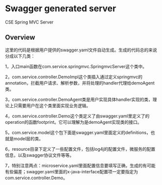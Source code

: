 # Swagger generated server

CSE Spring MVC Server


## Overview
这里的代码是根据用户提供的swagger.yaml文件自动生成。生成的代码总的来说分成以下几类：

1，入口main函数在com.service.springmvc.SpringmvcServer这个类中。

2，com.service.controller.DemoImpl这个类插入通过定义springmvc的annotation，拦截用户请求、解析参数，并将处理的handler代理给demoAgent类。

3，com.service.controller.DemoAgent类是用户实现具体handler实现的类，理论上只需要用户在这个类里面实现业务逻辑。

4，com.service.controller.Demo这个类定义了由swagger.yaml里定义了的operation的函数footprint。它可以理解为是demoAgent实现类的接口。

5，com.service.model这个包下面是swagger.yaml里面定义的definitions，也就是model层的类。

6，resource目录下定义了一些配置文件，包括log4j的配置文件，微服务的配置信息，以及swagger协议文件等等。

7，特别注意两点：microservice.yaml里面配置信息要填写正确，生成的有可能有些偏差；swagger.yaml里面的x-java-interface配置项一定要指定为com.service.controller.Demo。